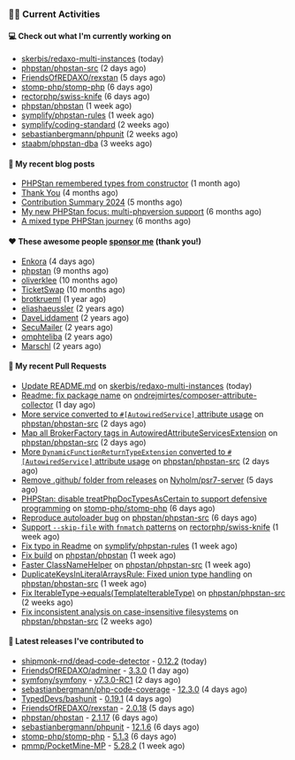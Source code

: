 ### 👨‍💻 Current Activities


#### 💻 Check out what I'm currently working on

- [skerbis/redaxo-multi-instances](https://github.com/skerbis/redaxo-multi-instances) (today)
- [phpstan/phpstan-src](https://github.com/phpstan/phpstan-src) (2 days ago)
- [FriendsOfREDAXO/rexstan](https://github.com/FriendsOfREDAXO/rexstan) (5 days ago)
- [stomp-php/stomp-php](https://github.com/stomp-php/stomp-php) (6 days ago)
- [rectorphp/swiss-knife](https://github.com/rectorphp/swiss-knife) (6 days ago)
- [phpstan/phpstan](https://github.com/phpstan/phpstan) (1 week ago)
- [symplify/phpstan-rules](https://github.com/symplify/phpstan-rules) (1 week ago)
- [symplify/coding-standard](https://github.com/symplify/coding-standard) (2 weeks ago)
- [sebastianbergmann/phpunit](https://github.com/sebastianbergmann/phpunit) (2 weeks ago)
- [staabm/phpstan-dba](https://github.com/staabm/phpstan-dba) (3 weeks ago)


#### 📜 My recent blog posts

- [PHPStan remembered types from constructor](https://staabm.github.io/2025/04/15/phpstan-remember-constructor-types.html) (1 month ago)
- [Thank You](https://staabm.github.io/2025/01/24/thank-you.html) (4 months ago)
- [Contribution Summary 2024](https://staabm.github.io/2024/12/11/contribution-summary-2024.html) (5 months ago)
- [My new PHPStan focus: multi-phpversion support](https://staabm.github.io/2024/11/28/phpstan-php-version-in-scope.html) (6 months ago)
- [A mixed type PHPStan journey](https://staabm.github.io/2024/11/26/phpstan-mixed-types.html) (6 months ago)


#### ❤️ These awesome people [sponsor me](https://github.com/sponsors/staabm) (thank you!)

- [Enkora](https://github.com/Enkora) (4 days ago)
- [phpstan](https://github.com/phpstan) (9 months ago)
- [oliverklee](https://github.com/oliverklee) (10 months ago)
- [TicketSwap](https://github.com/TicketSwap) (10 months ago)
- [brotkrueml](https://github.com/brotkrueml) (1 year ago)
- [eliashaeussler](https://github.com/eliashaeussler) (2 years ago)
- [DaveLiddament](https://github.com/DaveLiddament) (2 years ago)
- [SecuMailer](https://github.com/SecuMailer) (2 years ago)
- [omphteliba](https://github.com/omphteliba) (2 years ago)
- [Marschl](https://github.com/Marschl) (2 years ago)


#### 🔨 My recent Pull Requests

- [Update README.md](https://github.com/skerbis/redaxo-multi-instances/pull/1) on [skerbis/redaxo-multi-instances](https://github.com/skerbis/redaxo-multi-instances) (today)
- [Readme: fix package name](https://github.com/ondrejmirtes/composer-attribute-collector/pull/1) on [ondrejmirtes/composer-attribute-collector](https://github.com/ondrejmirtes/composer-attribute-collector) (1 day ago)
- [More service converted to `#[AutowiredService]` attribute usage](https://github.com/phpstan/phpstan-src/pull/4024) on [phpstan/phpstan-src](https://github.com/phpstan/phpstan-src) (2 days ago)
- [Map all BrokerFactory tags in AutowiredAttributeServicesExtension](https://github.com/phpstan/phpstan-src/pull/4021) on [phpstan/phpstan-src](https://github.com/phpstan/phpstan-src) (2 days ago)
- [More `DynamicFunctionReturnTypeExtension` converted to `#[AutowiredService]` attribute usage](https://github.com/phpstan/phpstan-src/pull/4019) on [phpstan/phpstan-src](https://github.com/phpstan/phpstan-src) (2 days ago)
- [Remove .github/ folder from releases](https://github.com/Nyholm/psr7-server/pull/61) on [Nyholm/psr7-server](https://github.com/Nyholm/psr7-server) (5 days ago)
- [PHPStan: disable treatPhpDocTypesAsCertain to support defensive programming](https://github.com/stomp-php/stomp-php/pull/185) on [stomp-php/stomp-php](https://github.com/stomp-php/stomp-php) (6 days ago)
- [Reproduce autoloader bug](https://github.com/phpstan/phpstan-src/pull/4003) on [phpstan/phpstan-src](https://github.com/phpstan/phpstan-src) (6 days ago)
- [Support `--skip-file` with `fnmatch` patterns](https://github.com/rectorphp/swiss-knife/pull/99) on [rectorphp/swiss-knife](https://github.com/rectorphp/swiss-knife) (1 week ago)
- [Fix typo in Readme](https://github.com/symplify/phpstan-rules/pull/228) on [symplify/phpstan-rules](https://github.com/symplify/phpstan-rules) (1 week ago)
- [Fix build](https://github.com/phpstan/phpstan/pull/13047) on [phpstan/phpstan](https://github.com/phpstan/phpstan) (1 week ago)
- [Faster ClassNameHelper](https://github.com/phpstan/phpstan-src/pull/3994) on [phpstan/phpstan-src](https://github.com/phpstan/phpstan-src) (1 week ago)
- [DuplicateKeysInLiteralArraysRule: Fixed union type handling](https://github.com/phpstan/phpstan-src/pull/3993) on [phpstan/phpstan-src](https://github.com/phpstan/phpstan-src) (1 week ago)
- [Fix IterableType-&gt;equals(TemplateIterableType)](https://github.com/phpstan/phpstan-src/pull/3991) on [phpstan/phpstan-src](https://github.com/phpstan/phpstan-src) (2 weeks ago)
- [Fix inconsistent analysis on case-insensitive filesystems](https://github.com/phpstan/phpstan-src/pull/3988) on [phpstan/phpstan-src](https://github.com/phpstan/phpstan-src) (2 weeks ago)


#### 🔭 Latest releases I've contributed to

- [shipmonk-rnd/dead-code-detector](https://github.com/shipmonk-rnd/dead-code-detector) - [0.12.2](https://github.com/shipmonk-rnd/dead-code-detector/releases/tag/0.12.2) (today)
- [FriendsOfREDAXO/adminer](https://github.com/FriendsOfREDAXO/adminer) - [3.3.0](https://github.com/FriendsOfREDAXO/adminer/releases/tag/3.3.0) (1 day ago)
- [symfony/symfony](https://github.com/symfony/symfony) - [v7.3.0-RC1](https://github.com/symfony/symfony/releases/tag/v7.3.0-RC1) (2 days ago)
- [sebastianbergmann/php-code-coverage](https://github.com/sebastianbergmann/php-code-coverage) - [12.3.0](https://github.com/sebastianbergmann/php-code-coverage/releases/tag/12.3.0) (4 days ago)
- [TypedDevs/bashunit](https://github.com/TypedDevs/bashunit) - [0.19.1](https://github.com/TypedDevs/bashunit/releases/tag/0.19.1) (4 days ago)
- [FriendsOfREDAXO/rexstan](https://github.com/FriendsOfREDAXO/rexstan) - [2.0.18](https://github.com/FriendsOfREDAXO/rexstan/releases/tag/2.0.18) (5 days ago)
- [phpstan/phpstan](https://github.com/phpstan/phpstan) - [2.1.17](https://github.com/phpstan/phpstan/releases/tag/2.1.17) (6 days ago)
- [sebastianbergmann/phpunit](https://github.com/sebastianbergmann/phpunit) - [12.1.6](https://github.com/sebastianbergmann/phpunit/releases/tag/12.1.6) (6 days ago)
- [stomp-php/stomp-php](https://github.com/stomp-php/stomp-php) - [5.1.3](https://github.com/stomp-php/stomp-php/releases/tag/5.1.3) (6 days ago)
- [pmmp/PocketMine-MP](https://github.com/pmmp/PocketMine-MP) - [5.28.2](https://github.com/pmmp/PocketMine-MP/releases/tag/5.28.2) (1 week ago)
